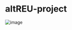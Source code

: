 # altREU-project
![image](https://github.com/user-attachments/assets/2d34586c-fbff-4a6e-acbf-bd2697c3b820)
